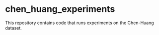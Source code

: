 # chen_huang_experiments
This repository contains code that runs experiments on the Chen-Huang dataset.

